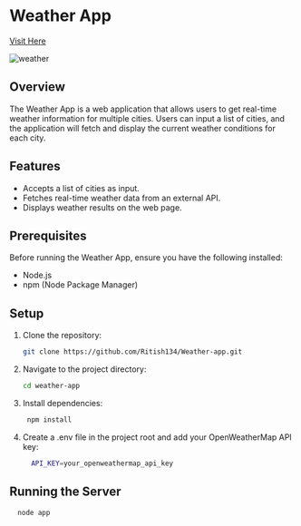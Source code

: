 # Weather App
<a href='https://weather-app-xivtech.netlify.app/'>Visit Here</a>

![weather](https://github.com/Ritish134/Weather-app/assets/121374890/dd42d8d1-b4be-4179-b421-39be7eaf4d38)

## Overview
The Weather App is a web application that allows users to get real-time weather information for multiple cities. Users can input a list of cities, and the application will fetch and display the current weather conditions for each city.

## Features
- Accepts a list of cities as input.
- Fetches real-time weather data from an external API.
- Displays weather results on the web page.

## Prerequisites
Before running the Weather App, ensure you have the following installed:

- Node.js
- npm (Node Package Manager)

## Setup
1. Clone the repository:
   ```bash
   git clone https://github.com/Ritish134/Weather-app.git
2. Navigate to the project directory:
   ```bash
   cd weather-app
3. Install dependencies:
   ```bash
    npm install
4. Create a .env file in the project root and add your OpenWeatherMap API key:
   ```bash
     API_KEY=your_openweathermap_api_key

## Running the Server
  ```bash
    node app
